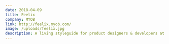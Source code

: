 ```yaml
---
date: 2018-04-09
title: Feelix
company: MYOB
link: http://feelix.myob.com/
image: /uploads/feelix.jpg
description: A living styleguide for product designers & developers at MYOB. Explore foundations of our design system including typography, colors, grid and more.
---
```

